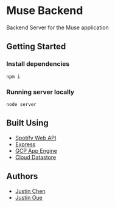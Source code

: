 # Muse Backend
Backend Server for the Muse application

## Getting Started
### Install dependencies
```
npm i
```
### Running server locally
```
node server
```

## Built Using
- [Spotify Web API](https://developer.spotify.com/documentation/web-api/)
- [Express](https://expressjs.com/)
- [GCP App Engine](https://cloud.google.com/appengine/)
- [Cloud Datastore](https://cloud.google.com/datastore/)

## Authors
- [Justin Chen](https://github.com/justin-chen)
- [Justin Oue](https://github.com/jkcoue)

